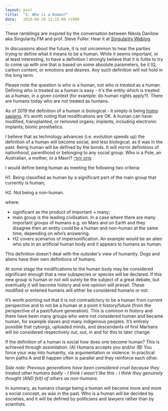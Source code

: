 ```yaml
---
layout: post
title:  "2. Who is a Human?"
date:   2019-08-28 12:15:00 +1000
---
```



These ramblings are inspired by the conversation between Nikola Danilow aka Singularity.FM and prof. Steve Fuller. Hear it at [Singularity Weblog](https://www.singularityweblog.com/steve-fuller/). 

In discussions about the future, it is not uncommon to hear the parties trying to define what it means to be a human. While it seems important, or at least interesting, to have a definition I strongly believe that it is futile to try to come up with one that is based on some absolute parameters, be it IQ, carbon content, or emotions and desires. Any such definition will not hold in the long term.

Please note the question is who *is* a human, not who *is treated* as a human. Defining who is treated as a human is easy - it's the entity which is treated as a human, in a given context (for example: do human rights apply?). There are humans today who are not treated as humans. 

As of 2019 the definition of a human is biological - it simply is being [homo sapiens](https://en.m.wikipedia.org/wiki/Homo_sapiens). 
It’s worth noting that modifications are OK. A human can have:
modified, transplanted, or removed organs;
implants, including electronic implants;
bionic prosthetics.

I believe that as technology advances (i.e. evolution speeds up) the definition of a human will become social, and less biological; as it was in the past. Being human will be defined by the bonds. It will mirror definitions of nationhood, parenthood or belonging to any social group. Who is a Pole, an Australian, a mother, or a Maori? [מיהו יהודי](https://en.m.wikipedia.org/wiki/Who_is_a_Jew%3F) 

I would define being human as meeting the following two criteria:

H1. Being classified as human by a significant part of the main group that currently is human;

H2. Not being a non-human. 

where:
* significant as the product of important × many;
* main group is the leading civilisation. In a case where there are many important groups of humans e.g. on Mars and on Earth and they disagree then an entity could be a human and non-human at the same time, depending on who’s answering. 
* H2 covers scenarios of impersonification. An example would be an alien who sits in an artificial human body and it appears to humans as human.  

This definition doesn't deal with the outsider's view of humanity. Dogs and aliens have their own definitions of humans.

At some stage the modifications to the human body may be considered significant enough that a new subspecies or species will be declared. If this new group is human or not will surely be the subject of a great debate, but eventually it will become history and one opinion will prevail. These modified or extened humans will either be considered humans or not.   

It’s worth pointing out that it is not contradictory to be a human from current perspective and to not be a human at a point it history/future (from the perspective of a past/future generation). This is common in history and there have been many groups who were not considered human and became human, for example slaves and many indigenous peoples. It’s entirely possible that cyborgs, uploaded minds, and descendants of first Martians will be considered respectively out, out, in and for this to later change. 

If the definition of a human is social how does one become human? 
This is achieved through assimilation: 
(A) Humans accepts you and/or
(B) You force your way into humanity, via argumentation or violence.
In practical term paths A and B happen often is parallel and they reinforce each other. 

*Side note: 
Previous generations have been considered cruel because they treated other humans badly - I think I wasn't like this - I think they genuinely thought (AND felt) of others as non-humans.*

In summary, as humans change being a human will become more and more a social concept, as was in the past. Who is a human will be decided by societies, and it will be defined by politicians and lawyers rather than by scientists. 


